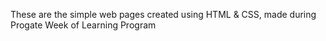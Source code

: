 These are the simple web pages created using HTML & CSS, made during Progate Week of Learning Program
